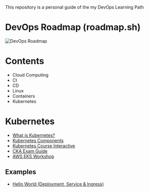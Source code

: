 This repository is a personal guide of the my DevOps Learning Path

# DevOps Roadmap (roadmap.sh)

![DevOps Roadmap](https://roadmap.sh/roadmaps/devops.png "DevOps Roadmap")


# Contents

- Cloud Computing
- CI 
- CD 
- Linux
- Containers
- Kubernetes 

# Kubernetes

- [What is Kubernetes?](https://kubernetes.io/docs/concepts/overview/what-is-kubernetes/)
- [Kubernetes Components](https://kubernetes.io/docs/concepts/overview/components/)
- [Kubernetes Course Interactive](https://www.katacoda.com/courses/kubernetes)
- [CKA Exam Guide](https://devopscube.com/cka-exam-study-guide/)
- [AWS EKS Workshop](https://www.eksworkshop.com/)

## Examples

- [Hello World (Deployment, Service & Ingress)]()
